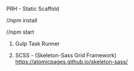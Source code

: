 PRH - Static Scaffold

//npm install

//npm start

1. Gulp Task Runner

2. SCSS - (Skeleton-Sass Grid Framework)
https://atomicpages.github.io/skeleton-sass/
